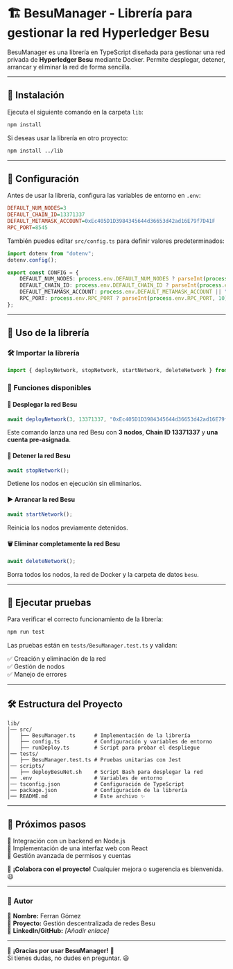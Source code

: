 # 🏗️ BesuManager - Librería para gestionar la red Hyperledger Besu

BesuManager es una librería en TypeScript diseñada para gestionar una red privada de **Hyperledger Besu** mediante Docker. Permite desplegar, detener, arrancar y eliminar la red de forma sencilla.

---

## 🚀 Instalación

Ejecuta el siguiente comando en la carpeta `lib`:

```bash
npm install
```

Si deseas usar la librería en otro proyecto:

```bash
npm install ../lib
```

---

## 📌 Configuración
Antes de usar la librería, configura las variables de entorno en `.env`:

```ini
DEFAULT_NUM_NODES=3
DEFAULT_CHAIN_ID=13371337
DEFAULT_METAMASK_ACCOUNT=0xEc405D1D3984345644d36653d42ad16E79f7D41F
RPC_PORT=8545
```

También puedes editar `src/config.ts` para definir valores predeterminados:

```typescript
import dotenv from "dotenv";
dotenv.config();

export const CONFIG = {
    DEFAULT_NUM_NODES: process.env.DEFAULT_NUM_NODES ? parseInt(process.env.DEFAULT_NUM_NODES, 10) : 3,
    DEFAULT_CHAIN_ID: process.env.DEFAULT_CHAIN_ID ? parseInt(process.env.DEFAULT_CHAIN_ID, 10) : 13371337,
    DEFAULT_METAMASK_ACCOUNT: process.env.DEFAULT_METAMASK_ACCOUNT || "0xEc405D1D3984345644d36653d42ad16E79f7D41F",
    RPC_PORT: process.env.RPC_PORT ? parseInt(process.env.RPC_PORT, 10) : 8545
};
```

---

## 📖 Uso de la librería
### 🛠️ Importar la librería
```typescript
import { deployNetwork, stopNetwork, startNetwork, deleteNetwork } from "lib";
```

### 📌 Funciones disponibles
#### 🚀 Desplegar la red Besu
```typescript
await deployNetwork(3, 13371337, "0xEc405D1D3984345644d36653d42ad16E79f7D41F");
```
Este comando lanza una red Besu con **3 nodos**, **Chain ID 13371337** y **una cuenta pre-asignada**.

#### 🛑 Detener la red Besu
```typescript
await stopNetwork();
```
Detiene los nodos en ejecución sin eliminarlos.

#### ▶️ Arrancar la red Besu
```typescript
await startNetwork();
```
Reinicia los nodos previamente detenidos.

#### 🗑️ Eliminar completamente la red Besu
```typescript
await deleteNetwork();
```
Borra todos los nodos, la red de Docker y la carpeta de datos `besu`.

---

## 🧪 Ejecutar pruebas
Para verificar el correcto funcionamiento de la librería:

```bash
npm run test
```

Las pruebas están en `tests/BesuManager.test.ts` y validan:

✅ Creación y eliminación de la red  
✅ Gestión de nodos  
✅ Manejo de errores

---

## 🛠️ Estructura del Proyecto
```
lib/
│── src/
│   ├── BesuManager.ts      # Implementación de la librería
│   ├── config.ts           # Configuración y variables de entorno
│   ├── runDeploy.ts        # Script para probar el despliegue
│── tests/
│   ├── BesuManager.test.ts # Pruebas unitarias con Jest
│── scripts/
│   ├── deployBesuNet.sh    # Script Bash para desplegar la red
│── .env                    # Variables de entorno
│── tsconfig.json           # Configuración de TypeScript
│── package.json            # Configuración de la librería
│── README.md               # Este archivo ✨
```

---

## 🎯 Próximos pasos
🔹 Integración con un backend en Node.js  
🔹 Implementación de una interfaz web con React  
🔹 Gestión avanzada de permisos y cuentas  

🚀 **¡Colabora con el proyecto!** Cualquier mejora o sugerencia es bienvenida. 😃

---

### 📝 Autor
📌 **Nombre:** Ferran Gómez  
📌 **Proyecto:** Gestión descentralizada de redes Besu  
📌 **LinkedIn/GitHub:** *[Añadir enlace]*  

---

📢 **¡Gracias por usar BesuManager!** 🎉  
Si tienes dudas, no dudes en preguntar. 😃

